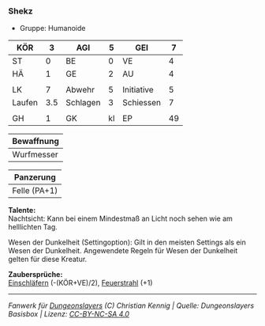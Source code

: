 ### Shekz  
- Gruppe: Humanoide  

| KÖR | 3 | AGI | 5 | GEI | 7 |
| --- | --- | --- | --- | --- | --- |
| ST | 0 | BE | 0 | VE | 4 |
| HÄ | 1 | GE | 2 | AU | 4 |
|  |  |  |  |  |  |
| LK | 7 | Abwehr | 5 | Initiative | 5 |
| Laufen | 3.5 | Schlagen | 3 | Schiessen | 7 |
|  |  |  |  |  |  |
| GH | 1 | GK | kl | EP | 49 |


| Bewaffnung |
| --- |
| Wurfmesser |


| Panzerung |
| --- |
| Felle (PA+1) |


**Talente:**  
Nachtsicht: Kann bei einem Mindestmaß an Licht noch sehen wie am helllichten Tag.

Wesen der Dunkelheit (Settingoption): Gilt in den meisten Settings als ein Wesen der Dunkelheit. Angewendete Regeln für Wesen der Dunkelheit gelten für diese Kreatur.


**Zaubersprüche:**  
[Einschläfern](/grw/zauber/einschlaefern.md) (-(KÖR+VE)/2), [Feuerstrahl](/grw/zauber/feuerstrahl.md) (+1)




___
*Fanwerk für [Dungeonslayers](https://www.dungeonslayers.net/) (C) Christian Kennig | Quelle: Dungeonslayers Basisbox | Lizenz: [CC-BY-NC-SA 4.0](https://creativecommons.org/licenses/by-nc-sa/4.0/deed.de)*